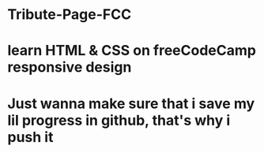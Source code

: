 # Tribute-Page-FCC

# learn HTML & CSS on freeCodeCamp responsive design

# Just wanna make sure that i save my lil progress in github, that's why i push it
